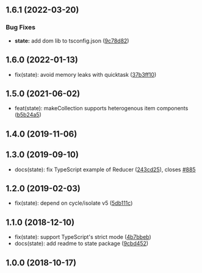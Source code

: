 ## 1.6.1 (2022-03-20)


### Bug Fixes

* **state:** add dom lib to tsconfig.json ([9c78d82](https://github.com/cyclejs/cyclejs/commit/9c78d82))



## 1.6.0 (2022-01-13)

* fix(state): avoid memory leaks with quicktask ([37b3ff10](https://github.com/cyclejs/cyclejs/commit/37b3ff10))



## 1.5.0 (2021-06-02)

* feat(state): makeCollection supports heterogenous item components ([b5b24a5](https://github.com/cyclejs/cyclejs/commit/b5b24a5))



## 1.4.0 (2019-11-06)




## 1.3.0 (2019-09-10)

* docs(state): fix TypeScript example of Reducer  ([243cd25](https://github.com/cyclejs/cyclejs/commit/243cd25)), closes [#885](https://github.com/cyclejs/cyclejs/issues/885)



## 1.2.0 (2019-02-03)

* fix(state): depend on cycle/isolate v5 ([5db111c](https://github.com/cyclejs/cyclejs/commit/5db111c))



## 1.1.0 (2018-12-10)

* fix(state): support TypeScript's strict mode ([4b7bbeb](https://github.com/cyclejs/cyclejs/commit/4b7bbeb))
* docs(state): add readme to state package ([9cbd452](https://github.com/cyclejs/cyclejs/commit/9cbd452))



## 1.0.0 (2018-10-17)
